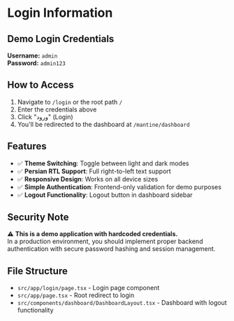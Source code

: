 # Login Information

## Demo Login Credentials

**Username:** `admin`  
**Password:** `admin123`

## How to Access

1. Navigate to `/login` or the root path `/`
2. Enter the credentials above
3. Click "ورود" (Login)
4. You'll be redirected to the dashboard at `/mantine/dashboard`

## Features

- ✅ **Theme Switching**: Toggle between light and dark modes
- ✅ **Persian RTL Support**: Full right-to-left text support
- ✅ **Responsive Design**: Works on all device sizes
- ✅ **Simple Authentication**: Frontend-only validation for demo purposes
- ✅ **Logout Functionality**: Logout button in dashboard sidebar

## Security Note

⚠️ **This is a demo application with hardcoded credentials.**  
In a production environment, you should implement proper backend authentication with secure password hashing and session management.

## File Structure

- `src/app/login/page.tsx` - Login page component
- `src/app/page.tsx` - Root redirect to login
- `src/components/dashboard/DashboardLayout.tsx` - Dashboard with logout functionality

